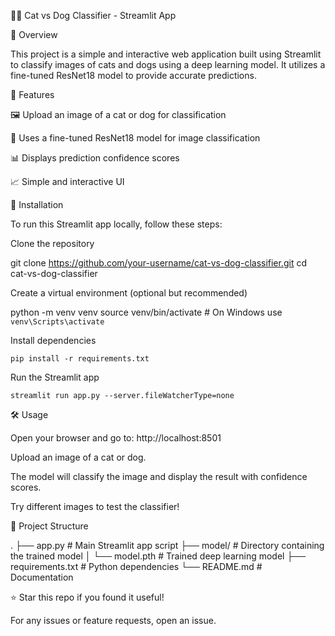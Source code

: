 🐶🐱 Cat vs Dog Classifier - Streamlit App

📌 Overview

This project is a simple and interactive web application built using Streamlit to classify images of cats and dogs using a deep learning model. It utilizes a fine-tuned ResNet18 model to provide accurate predictions.



🚀 Features

🖼️ Upload an image of a cat or dog for classification

🤖 Uses a fine-tuned ResNet18 model for image classification

📊 Displays prediction confidence scores

📈 Simple and interactive UI

📌 Installation

To run this Streamlit app locally, follow these steps:

Clone the repository

git clone https://github.com/your-username/cat-vs-dog-classifier.git
cd cat-vs-dog-classifier

Create a virtual environment (optional but recommended)

python -m venv venv
source venv/bin/activate  # On Windows use `venv\Scripts\activate`

Install dependencies
```
pip install -r requirements.txt
```
Run the Streamlit app
```
streamlit run app.py --server.fileWatcherType=none
```

🛠️ Usage

Open your browser and go to: http://localhost:8501

Upload an image of a cat or dog.

The model will classify the image and display the result with confidence scores.

Try different images to test the classifier!

📂 Project Structure

.
├── app.py                # Main Streamlit app script
├── model/                # Directory containing the trained model
│   └──  model.pth         # Trained deep learning model
├── requirements.txt      # Python dependencies
└── README.md            # Documentation

⭐ Star this repo if you found it useful!

For any issues or feature requests, open an issue.


